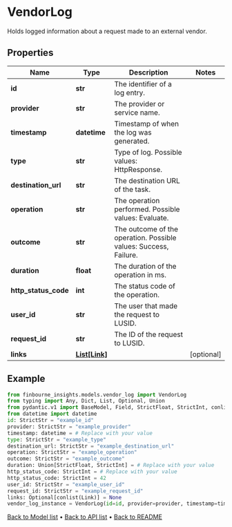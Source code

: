 # VendorLog

Holds logged information about a request made to an external vendor.
## Properties
Name | Type | Description | Notes
------------ | ------------- | ------------- | -------------
**id** | **str** | The identifier of a log entry. | 
**provider** | **str** | The provider or service name. | 
**timestamp** | **datetime** | Timestamp of when the log was generated. | 
**type** | **str** | Type of log. Possible values: HttpResponse. | 
**destination_url** | **str** | The destination URL of the task. | 
**operation** | **str** | The operation performed. Possible values: Evaluate. | 
**outcome** | **str** | The outcome of the operation. Possible values: Success, Failure. | 
**duration** | **float** | The duration of the operation in ms. | 
**http_status_code** | **int** | The status code of the operation. | 
**user_id** | **str** | The user that made the request to LUSID. | 
**request_id** | **str** | The ID of the request to LUSID. | 
**links** | [**List[Link]**](Link.md) |  | [optional] 
## Example

```python
from finbourne_insights.models.vendor_log import VendorLog
from typing import Any, Dict, List, Optional, Union
from pydantic.v1 import BaseModel, Field, StrictFloat, StrictInt, conlist, constr
from datetime import datetime
id: StrictStr = "example_id"
provider: StrictStr = "example_provider"
timestamp: datetime = # Replace with your value
type: StrictStr = "example_type"
destination_url: StrictStr = "example_destination_url"
operation: StrictStr = "example_operation"
outcome: StrictStr = "example_outcome"
duration: Union[StrictFloat, StrictInt] = # Replace with your value
http_status_code: StrictInt = # Replace with your value
http_status_code: StrictInt = 42
user_id: StrictStr = "example_user_id"
request_id: StrictStr = "example_request_id"
links: Optional[conlist(Link)] = None
vendor_log_instance = VendorLog(id=id, provider=provider, timestamp=timestamp, type=type, destination_url=destination_url, operation=operation, outcome=outcome, duration=duration, http_status_code=http_status_code, user_id=user_id, request_id=request_id, links=links)

```

[Back to Model list](../README.md#documentation-for-models) &#8226; [Back to API list](../README.md#documentation-for-api-endpoints) &#8226; [Back to README](../README.md)


